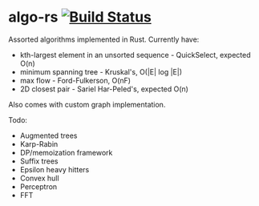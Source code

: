 algo-rs [![Build Status](https://travis-ci.org/willcrichton/algo-rs.svg)](https://travis-ci.org/willcrichton/algo-rs)
=======

Assorted algorithms implemented in Rust. Currently have:
* kth-largest element in an unsorted sequence - QuickSelect, expected O(n)
* minimum spanning tree - Kruskal's, O(|E| log |E|)
* max flow - Ford-Fulkerson, O(nF)
* 2D closest pair - Sariel Har-Peled's, expected O(n)

Also comes with custom graph implementation.

Todo:
* Augmented trees
* Karp-Rabin
* DP/memoization framework
* Suffix trees
* Epsilon heavy hitters
* Convex hull
* Perceptron
* FFT
